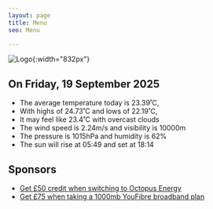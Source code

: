 ```yaml
---
layout: page
title: Menu
seo: Menu

---
```


![Logo](/images/logo.jpg){:width="832px"}

<!-- weather_marker starts -->
## On Friday, 19 September 2025

- The average temperature today is 23.39˚C,
- With highs of 24.73˚C and lows of 22.19˚C,
- It may feel like 23.4˚C with overcast clouds
- The wind speed is 2.24m/s and visibility is 10000m
- The pressure is 1015hPa and humidity is 62%
- The sun will rise at 05:49 and set at 18:14

<!-- weather_marker ends -->

## Sponsors

- [Get £50 credit when switching to Octopus Energy](https://bit.ly/3oD1nnS)
- [Get £75 when taking a 1000mb YouFibre broadband plan](https://aklam.io/91zWhU?)
